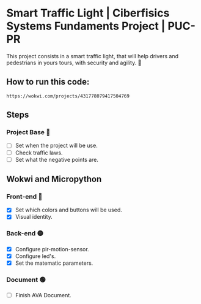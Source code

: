 # Smart Traffic Light | Ciberfisics Systems Fundaments Project | PUC-PR

This project consists in a smart traffic light, that will help drivers and pedestrians in yours tours, with security and agility. 🚦

## How to run this code: 
```
https://wokwi.com/projects/431778079417504769
```

## Steps

### Project Base 🚦

- [ ] Set when the project will be use.
- [ ] Check traffic laws.
- [ ] Set what the negative points are.

## Wokwi and Micropython
### Front-end 🔴

- [x] Set which colors and buttons will be used.
- [x] Visual identity.

### Back-end 🟡

- [x] Configure pir-motion-sensor.
- [x] Configure led's. 
- [x] Set the matematic parameters.

### Document 🟢

- [ ] Finish AVA Document.
